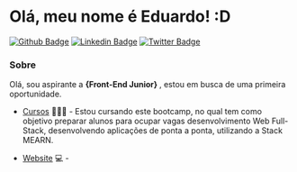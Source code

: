 # Olá, meu nome é Eduardo! :D

[![Github Badge](https://img.shields.io/badge/-Github-000?style=flat-square&logo=Github&logoColor=white&link=https://github.com/edurezende10)](https://github.com/edurezende10)
[![Linkedin Badge](https://img.shields.io/badge/-LinkedIn-blue?style=flat-square&logo=Linkedin&logoColor=white&link=https://www.linkedin.com/in/eduardo-rezende-cruz/)](https://www.linkedin.com/in/eduardo-rezende-cruz/)
[![Twitter Badge](https://img.shields.io/badge/-Twitter-1ca0f1?style=flat-square&labelColor=1ca0f1&logo=twitter&logoColor=white&link=https://twitter.com/edu_rezende11)](https://twitter.com/edu_rezende11)


### Sobre 
Olá, sou aspirante a <strong> {Front-End Junior} </strong>, estou em busca de uma primeira oportunidade.


- [Cursos](https://www.digitalhouse.com/br/curso/desenvolvimento-web-full-stack) 👨🏼‍🏫 - Estou cursando este bootcamp, no qual tem como objetivo preparar alunos para ocupar vagas desenvolvimento Web Full-Stack, desenvolvendo aplicações de ponta a ponta, utilizando a Stack MEARN.

- [Website](https://edurezende10.github.io/responsive-portfolio/) 💻 - 
